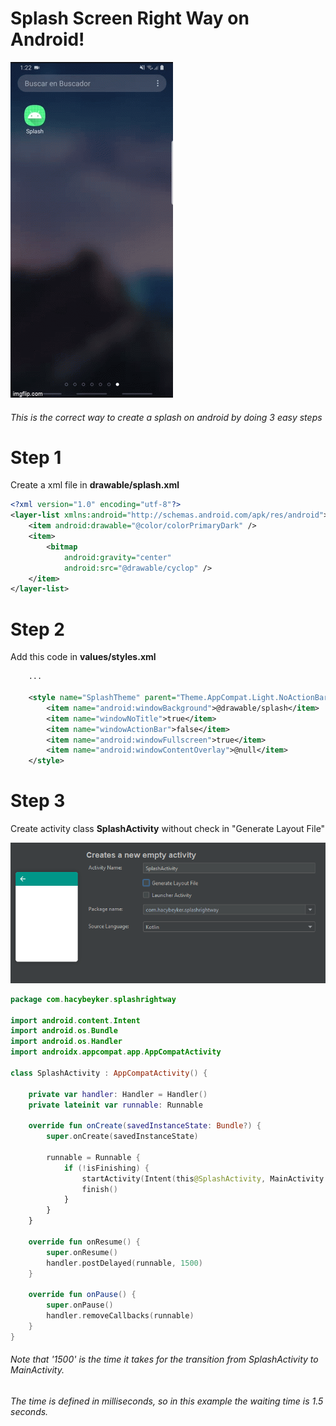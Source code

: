# Splash Screen Right Way on Android!

![](https://raw.githubusercontent.com/Hacybeyker/SplashRightWay/master/resources/splash.gif)
###### This is the correct way to create a splash on android by doing 3 easy steps

# Step 1
Create a xml file in **drawable/splash.xml**

```xml
<?xml version="1.0" encoding="utf-8"?>
<layer-list xmlns:android="http://schemas.android.com/apk/res/android">
    <item android:drawable="@color/colorPrimaryDark" />
    <item>
        <bitmap
            android:gravity="center"
            android:src="@drawable/cyclop" />
    </item>
</layer-list>
```

# Step 2
Add this code in **values/styles.xml**

```xml
    ...
    
    <style name="SplashTheme" parent="Theme.AppCompat.Light.NoActionBar">
        <item name="android:windowBackground">@drawable/splash</item>
        <item name="windowNoTitle">true</item>
        <item name="windowActionBar">false</item>
        <item name="android:windowFullscreen">true</item>
        <item name="android:windowContentOverlay">@null</item>
    </style>
```

# Step 3
Create activity class **SplashActivity** without check in "Generate Layout File"

![alt text](https://github.com/Hacybeyker/SplashRightWay/blob/master/resources/SplashActivity.PNG?raw=true)

```kotlin
package com.hacybeyker.splashrightway

import android.content.Intent
import android.os.Bundle
import android.os.Handler
import androidx.appcompat.app.AppCompatActivity

class SplashActivity : AppCompatActivity() {

    private var handler: Handler = Handler()
    private lateinit var runnable: Runnable

    override fun onCreate(savedInstanceState: Bundle?) {
        super.onCreate(savedInstanceState)

        runnable = Runnable {
            if (!isFinishing) {
                startActivity(Intent(this@SplashActivity, MainActivity::class.java))
                finish()
            }
        }
    }

    override fun onResume() {
        super.onResume()
        handler.postDelayed(runnable, 1500)
    }

    override fun onPause() {
        super.onPause()
        handler.removeCallbacks(runnable)
    }
}
```

###### Note that '1500' is the time it takes for the transition from SplashActivity to MainActivity.
###### The time is defined in milliseconds, so in this example the waiting time is 1.5 seconds.



